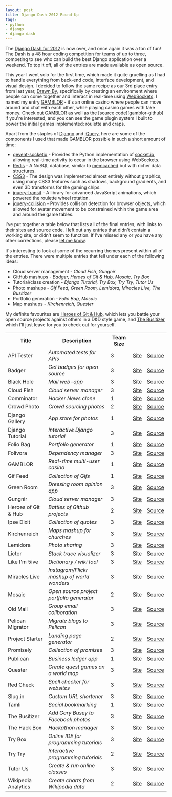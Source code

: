 ```yaml
---
layout: post
title: Django Dash 2012 Round-Up
tags:
- python
- django
- django dash
---
```


The [Django Dash for 2012][django-dash] is now over, and once again it was a ton of fun! The Dash is a 48 hour coding competition for teams of up to three, competing to see who can build the best Django application over a weekend. To top it off, all of the entries are made available as open source.

This year I went solo for the first time, which made it quite gruelling as I had to handle everything from back-end code, interface development, and visual design. I decided to follow the same recipe as our 3rd place entry from last year, [Drawn By][drawnby], specifically by creating an environment where people can
come together and interact in real-time using [WebSockets][websockets]. I named my entry [GAMBLOR][gamblor] - it's an online casino where people can move around and chat with each other, while playing casino games with fake money. Check out [GAMBLOR][gamblor] as well as the [source code][gamblor-github] if you're interested, and you can see the game plugin system I built to power the initial games implemented: roulette and craps.

Apart from the staples of [Django][django] and [jQuery][jquery], here are some of the components I used that made GAMBLOR possible in such a short amount of time:

* [gevent-socketio][gevent-socketio] - Provides the Python implementation of [socket.io][socketio], allowing real-time activity to occur in the browser using WebSockets.
* [Redis][redis] - A NoSQL database, similar to [memcached][memcached] but with richer data structures.
* [CSS3][css3] - The design was implemented almost entirely without graphics, using many CSS3 features such as shadows, background gradients, and even 3D transforms for the gaming chips.
* [jquery-transit][jquery-transit] - A library for advanced JavaScript animations, which powered the roulette wheel rotation.
* [jquery-collision][jquery-collision] - Provides collision detection for browser objects, which allowed for avatar movement to be constrained within the game area and around the game tables.

I've put together a table below that lists all of the final entries, with links to their sites and source code. I left out any entries that didn't contain a working site, or didn't seem to function. If I've missed any or you have any other corrections, please [let me know][stephenmcd].

It's interesting to look at some of the recurring themes present within all of the entries. There were multiple entries that fell under each of the following ideas:

* Cloud server management - *Cloud Fish, Gungnir*
* GitHub mashups - *Badger, Heroes of Git & Hub, Mosaic, Try Box*
* Tutorial/class creation - *Django Tutorial, Try Box, Try Try, Tutor Us*
* Photo mashups - *Gif Feed, Green Room, Lemidora, Miracles Live, The Busitizer*
* Portfolio generation - *Folio Bag, Mosaic*
* Map mashups - *Kirchenreich, Quester*

My definite favourites are [Heroes of Git & Hub][heroes-github], which lets you battle your open source projects against others in a D&D style game, and [The Busitizer][busitizer] which I'll just leave for you to check out for yourself.

<table class="zebra-striped">
<tr>
    <th>Title</th>
    <th>Description</th>
    <th class="r">Team Size</th>
    <th></th>
    <th></th>
</tr>
<tr>
  <td>API Tester</td>
  <td><em>Automated tests for APIs</em></td>
  <td class="r">3</td>
  <td><a href="http://apitester.com/">Site</a></td>
  <td><a href="https://github.com/elegion/djangodash2012">Source</a></td>
</tr>
<tr>
  <td>Badger</td>
  <td><em>Get badges for open source</em></td>
  <td class="r">3</td>
  <td><a href="http://badger.timeho.me/">Site</a></td>
  <td><a href="https://github.com/timehome/djangodash2012">Source</a></td>
</tr>
<tr>
  <td>Black Hole</td>
  <td><em>Mail web-app</em></td>
  <td class="r">3</td>
  <td><a href="http://bhwsg.djangostars.com/">Site</a></td>
  <td><a href="https://github.com/romanosipenko/bhwsg">Source</a></td>
</tr>
<tr>
  <td>Cloud Fish</td>
  <td><em>Cloud server manager</em></td>
  <td class="r">3</td>
  <td><a href="http://djangodash2012.daltonmatos.com/">Site</a></td>
  <td><a href="https://github.com/losmiserables/djangodash2012">Source</a></td>
</tr>
<tr>
  <td>Comminator</td>
  <td><em>Hacker News clone</em></td>
  <td class="r">1</td>
  <td><a href="http://djangodash2012.herokuapp.com/">Site</a></td>
  <td><a href="https://github.com/noamsu/djangodash2012">Source</a></td>
</tr>
<tr>
  <td>Crowd Photo</td>
  <td><em>Crowd sourcing photos</em></td>
  <td class="r">2</td>
  <td><a href="http://crowdphoto.org/">Site</a></td>
  <td><a href="https://github.com/buddylindsey/photo-blogger">Source</a></td>
</tr>
<tr>
  <td>Django Gallery</td>
  <td><em>App store for photos</em></td>
  <td class="r">1</td>
  <td><a href="http://jy397.o1.gondor.io/">Site</a></td>
  <td><a href="https://bitbucket.org/mzcomiter/mzcomiterdjangodash">Source</a></td>
</tr>
<tr>
  <td>Django Tutorial</td>
  <td><em>Interactive Django tutorial</em></td>
  <td class="r">3</td>
  <td><a href="http://dj.kuban.pro/">Site</a></td>
  <td><a href="https://github.com/genbit/djangodash2012">Source</a></td>
</tr>
<tr>
  <td>Folio Bag</td>
  <td><em>Portfolio generator</em></td>
  <td class="r">1</td>
  <td><a href="http://enigmatic-temple-5417.herokuapp.com/">Site</a></td>
  <td><a href="https://github.com/krkmetal/djangodash2012">Source</a></td>
</tr>
<tr>
  <td>Folivora</td>
  <td><em>Dependency manager</em></td>
  <td class="r">3</td>
  <td><a href="http://folivora.herokuapp.com/">Site</a></td>
  <td><a href="https://github.com/rocketDuck/folivora">Source</a></td>
</tr>
<tr>
  <td>GAMBLOR</td>
  <td><em>Real-time multi-user casino</em></td>
  <td class="r">1</td>
  <td><a href="http://gamblor.jupo.org">Site</a></td>
  <td><a href="https://github.com/stephenmcd/gamblor">Source</a></td>
</tr>
<tr>
  <td>Gif Feed</td>
  <td><em>Collection of Gifs</em></td>
  <td class="r">1</td>
  <td><a href="http://www.giffeed.com/">Site</a></td>
  <td><a href="https://github.com/dudarev/giffeed">Source</a></td>
</tr>
<tr>
  <td>Green Room</td>
  <td><em>Dressing room opinion app</em></td>
  <td class="r">3</td>
  <td><a href="http://mygreenroom.herokuapp.com/">Site</a></td>
  <td><a href="https://github.com/virtuallight/greenroom">Source</a></td>
</tr>
<tr>
  <td>Gungnir</td>
  <td><em>Cloud server manager</em></td>
  <td class="r">3</td>
  <td><a href="http://gungnir.me/">Site</a></td>
  <td><a href="https://github.com/jawnb/badatcomputers">Source</a></td>
</tr>
<tr>
  <td>Heroes of Git & Hub</td>
  <td><em>Battles of Github projects</em></td>
  <td class="r">2</td>
  <td><a href="http://hgh.dev8.ru/">Site</a></td>
  <td><a href="https://github.com/quantum13/hgh">Source</a></td>
</tr>
<tr>
  <td>Ipse Dixit</td>
  <td><em>Collection of quotes</em></td>
  <td class="r">3</td>
  <td><a href="http://intense-cliffs-3966.herokuapp.com/">Site</a></td>
  <td><a href="https://github.com/rollstudio/DjangoDash">Source</a></td>
</tr>
<tr>
  <td>Kirchenreich</td>
  <td><em>Maps mashup for churches</em></td>
  <td class="r">3</td>
  <td><a href="http://turmfalke.kirchenreich.org/">Site</a></td>
  <td><a href="https://github.com/mfa/kirchenreich">Source</a></td>
</tr>
<tr>
  <td>Lemidora</td>
  <td><em>Photo sharing</em></td>
  <td class="r">3</td>
  <td><a href="http://lemidora.com/">Site</a></td>
  <td><a href="https://github.com/webriders/octoblog">Source</a></td>
</tr>
<tr>
  <td>Lictor</td>
  <td><em>Stack trace visualizer</em></td>
  <td class="r">3</td>
  <td><a href="http://lictor.tetronix.org/">Site</a></td>
  <td><a href="https://github.com/ussi/django-lictor">Source</a></td>
</tr>
<tr>
  <td>Like I'm 5ive</td>
  <td><em>Dictionary / wiki tool</em></td>
  <td class="r">3</td>
  <td><a href="http://www.likeim5ive.com/">Site</a></td>
  <td><a href="https://github.com/checoze/like-im-5ive">Source</a></td>
</tr>
<tr>
  <td>Miracles Live</td>
  <td><em>Instagram/Flickr mashup of world wonders</em></td>
  <td class="r">3</td>
  <td><a href="http://miracleslive.com/">Site</a></td>
  <td><a href="https://github.com/Chodex/djangodash2012">Source</a></td>
</tr>
<tr>
  <td>Mosaic</td>
  <td><em>Open source project portfolio generator</em></td>
  <td class="r">2</td>
  <td><a href="http://zh246.o1.gondor.io/">Site</a></td>
  <td><a href="https://github.com/sema/django-2012">Source</a></td>
</tr>
<tr>
  <td>Old Mail</td>
  <td><em>Group email collboration</em></td>
  <td class="r">3</td>
  <td><a href="http://www.theoldmail.com/">Site</a></td>
  <td><a href="https://github.com/jmoswalt/djangodash2012">Source</a></td>
</tr>
<tr>
  <td>Pelican Migrator</td>
  <td><em>Migrate blogs to Pelican</em></td>
  <td class="r">3</td>
  <td><a href="http://djangodash12.trilandev.com/">Site</a></td>
  <td><a href="https://github.com/xobb1t/djangodash12">Source</a></td>
</tr>
<tr>
  <td>Project Starter</td>
  <td><em>Landing page generator</em></td>
  <td class="r">2</td>
  <td><a href="http://projectstarter.herokuapp.com/">Site</a></td>
  <td><a href="https://github.com/ivanvpenchev/project-starter">Source</a></td>
</tr>
<tr>
  <td>Promisely</td>
  <td><em>Collection of promises</em></td>
  <td class="r">3</td>
  <td><a href="http://promise.ly/">Site</a></td>
  <td><a href="https://github.com/triple-threat/django-dash">Source</a></td>
</tr>
<tr>
  <td>Publican</td>
  <td><em>Business ledger app</em></td>
  <td class="r">1</td>
  <td><a href="http://publican.rhodesmill.org/">Site</a></td>
  <td><a href="https://github.com/brandon-rhodes/publicanus">Source</a></td>
</tr>
<tr>
  <td>Quester</td>
  <td><em>Create quest games on a world map</em></td>
  <td class="r">3</td>
  <td><a href="http://quester.me/">Site</a></td>
  <td><a href="https://github.com/OShalakhin/quester-me">Source</a></td>
</tr>
<tr>
  <td>Red Check</td>
  <td><em>Spell checker for websites</em></td>
  <td class="r">3</td>
  <td><a href="http://www.redcheck.org/">Site</a></td>
  <td><a href="https://bitbucket.org/ruslanbakiev/djangodash">Source</a></td>
</tr>
<tr>
  <td>Slug.in</td>
  <td><em>Custom URL shortener</em></td>
  <td class="r">3</td>
  <td><a href="http://slug.in/">Site</a></td>
  <td><a href="https://github.com/yetizzz/zzz">Source</a></td>
</tr>
<tr>
  <td>Tamli</td>
  <td><em>Social bookmarking</em></td>
  <td class="r">1</td>
  <td><a href="http://peaceful-atoll-3989.herokuapp.com/">Site</a></td>
  <td><a href="https://github.com/aldeka/gentlerobots">Source</a></td>
</tr>
<tr>
  <td>The Busitizer</td>
  <td><em>Add Gary Busey to Facebook photos</em></td>
  <td class="r">3</td>
  <td><a href="http://busitizer.com/">Site</a></td>
  <td><a href="https://github.com/csinchok/busitizer">Source</a></td>
</tr>
<tr>
  <td>The Hack Box</td>
  <td><em>Hackathon manager</em></td>
  <td class="r">3</td>
  <td><a href="http://thehackbox.com/">Site</a></td>
  <td><a href="https://github.com/rootart/hackbox">Source</a></td>
</tr>
<tr>
  <td>Try Box</td>
  <td><em>Online IDE for programming tutorials</em></td>
  <td class="r">3</td>
  <td><a href="http://try-box.com/">Site</a></td>
  <td><a href="https://github.com/sophilabs/try-django">Source</a></td>
</tr>
<tr>
  <td>Try Try</td>
  <td><em>Interactive programming tutorials</em></td>
  <td class="r">2</td>
  <td><a href="http://www.try-try.me/">Site</a></td>
  <td><a href="https://github.com/imankulov/trytry">Source</a></td>
</tr>
<tr>
  <td>Tutor Us</td>
  <td><em>Create & run online classes</em></td>
  <td class="r">3</td>
  <td><a href="http://rocky-brook-2492.herokuapp.com/">Site</a></td>
  <td><a href="https://github.com/reinbach/tutorus">Source</a></td>
</tr>
<tr>
  <td>Wikipedia Analytics</td>
  <td><em>Create charts from Wikipedia data</em></td>
  <td class="r">2</td>
  <td><a href="http://wptables.moshayedi.net/">Site</a></td>
  <td><a href="https://bitbucket.org/pykello/djangodash2012">Source</a></td>
</tr>
</table>

[django-dash]: http://djangodash.com/archive/2012/
[drawnby]: http://drawnby.jupo.org
[websockets]: http://en.wikipedia.org/wiki/WebSocket
[gamblor]: http://gamblor.jupo.org
[gamblor-source]: https://github.com/stephenmcd/gamblor
[django]: https://www.djangoproject.com/
[jquery]: http://jquery.com/
[gevent-socketio]: http://pypi.python.org/pypi/gevent-socketio/
[socketio]: http://socket.io/
[redis]: http://redis.io/
[memcached]: http://memcached.org/
[css3]: http://en.wikipedia.org/wiki/Cascading_Style_Sheets#CSS_3
[jquery-transit]: http://ricostacruz.com/jquery.transit/
[jquery-collision]: http://eruciform.com/jquerycollision/
[stephenmcd]: http://twitter.com/stephen_mcd
[heroes-github]: http://hgh.dev8.ru/
[busitizer]: http://busitizer.com/
